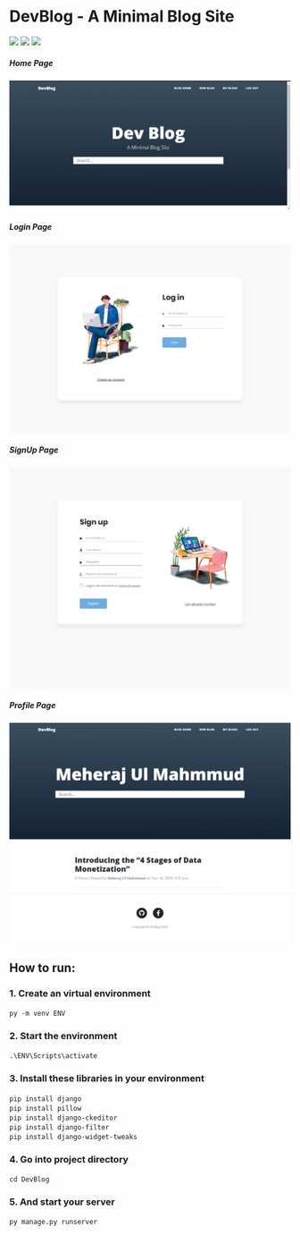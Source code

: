 # DevBlog - A Minimal Blog Site
[![](https://img.shields.io/pypi/pyversions/Django.svg)](https://python.org/downloads/)
[![](https://img.shields.io/badge/django-3.1-success.svg)](https://djangoproject.com/)
[![](https://img.shields.io/apm/l/vim-mode.svg)](https://choosealicense.com/licenses/mit/)

##### Home Page
![logo](/ss/Home.png?raw=true "Logo")
##### Login Page
![logo](/ss/Login.png?raw=true "Logo")
##### SignUp Page
![logo](/ss/SignUp.png?raw=true "Logo")
##### Profile Page
![logo](/ss/Profile.png?raw=true "Logo")

## How to run:
### 1. Create an virtual environment
`py -m venv ENV`
### 2. Start the environment
`.\ENV\Scripts\activate`
### 3. Install these libraries in your environment
`pip install django`<br>
`pip install pillow`<br>
`pip install django-ckeditor`<br>
`pip install django-filter`<br>
`pip install django-widget-tweaks`
### 4. Go into project directory
`cd DevBlog`
### 5. And start your server
`py manage.py runserver`
